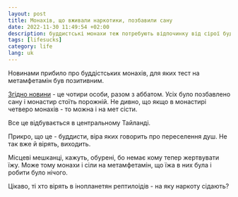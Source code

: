```yaml
---
layout: post
title: Монахів, що вживали наркотики, позбавили сану
date: 2022-11-30 11:49:54 +02:00
description: буддистські монахи теж потребують відпочинку від сірої буденності
tags: [lifesucks]
category: life
lang: uk
---
```


Новинами прибило про буддістських монахів, для яких тест на метамфетамін був позитивним.

[Згідно новини](https://www.cbsnews.com/news/monks-meth-temple-thailand/#app) - це чотири особи, разом з аббатом.
Усіх було позбавлено сану і монастир стоїть порожній.
Не дивно, що якщо в монастирі четверо монахів - то можна і на мет сісти.

Все це відбувається в центральному Тайланді.

Прикро, що це - буддисти, віра яких говорить про переселення душ.
Не так вже й вірять, виходить.

Місцеві мешканці, кажуть, обурені, бо немає кому тепер жертвувати їжу.
Може тому монахи і сіли на метамфетамін, що їжа в них була і робити було нічого.

Цікаво, ті хто вірять в інопланетян рептилоідів - на яку наркоту сідають?
